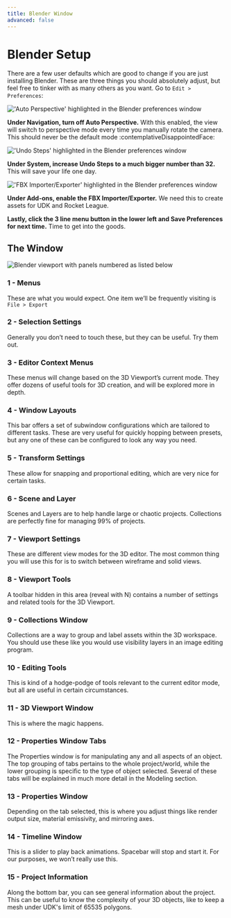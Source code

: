 ```yaml
---
title: Blender Window
advanced: false
---
```

# Blender Setup

There are a few user defaults which are good to change if you are just installing Blender. These are three things you should absolutely adjust, but feel free to tinker with as many others as you want. Go to `Edit > Preferences`:

!['Auto Perspective' highlighted in the Blender preferences window](/images/blender/basics/preferences_auto_perspective.png "QOL is a big deal")

**Under Navigation, turn off Auto Perspective.** With this enabled, the view will switch to perspective mode every time you manually rotate the camera. This should never be the default mode :contemplativeDisappointedFace:

!['Undo Steps' highlighted in the Blender preferences window](/images/blender/basics/preferences_undo_steps.png "Thank me later")

**Under System, increase Undo Steps to a much bigger number than 32.** This will save your life one day.

!['FBX Importer/Exporter' highlighted in the Blender preferences window](/images/blender/basics/preferences_fbx_import.png "Gotta have FBX")

**Under Add-ons, enable the FBX Importer/Exporter.** We need this to create assets for UDK and Rocket League.

**Lastly, click the 3 line menu button in the lower left and Save Preferences for next time.** Time to get into the goods.

## The Window

![Blender viewport with panels numbered as listed below](/images/blender/basics/ui_overview.png "Beautiful Blender and the Billion Buttons")

### 1 - Menus

These are what you would expect. One item we’ll be frequently visiting is `File > Export`

### 2 - Selection Settings

Generally you don’t need to touch these, but they can be useful. Try them out.

### 3 - Editor Context Menus

These menus will change based on the 3D Viewport’s current mode. They offer dozens of useful tools for 3D creation, and will be explored more in depth.

### 4 - Window Layouts

This bar offers a set of subwindow configurations which are tailored to different tasks. These are very useful for quickly hopping between presets, but any one of these can be configured to look any way you need.

### 5 - Transform Settings

These allow for snapping and proportional editing, which are very nice for certain tasks.

### 6 - Scene and Layer

Scenes and Layers are to help handle large or chaotic projects. Collections are perfectly fine for managing 99% of projects.

### 7 - Viewport Settings

These are different view modes for the 3D editor. The most common thing you will use this for is to switch between wireframe and solid views.

### 8 - Viewport Tools

A toolbar hidden in this area (reveal with N) contains a number of settings and related tools for the 3D Viewport.

### 9 - Collections Window

Collections are a way to group and label assets within the 3D workspace. You should use these like you would use visibility layers in an image editing program.

### 10 - Editing Tools

This is kind of a hodge-podge of tools relevant to the current editor mode, but all are useful in certain circumstances.

### 11 - 3D Viewport Window

This is where the magic happens.

### 12 - Properties Window Tabs

The Properties window is for manipulating any and all aspects of an object. The top grouping of tabs pertains to the whole project/world, while the lower grouping is specific to the type of object selected. Several of these tabs will be explained in much more detail in the Modeling section.

### 13 - Properties Window

Depending on the tab selected, this is where you adjust things like render output size, material emissivity, and mirroring axes.

### 14 - Timeline Window

This is a slider to play back animations. Spacebar will stop and start it. For our purposes, we won’t really use this.

### 15 - Project Information

Along the bottom bar, you can see general information about the project. This can be useful to know the complexity of your 3D objects, like to keep a mesh under UDK's limit of 65535 polygons.
